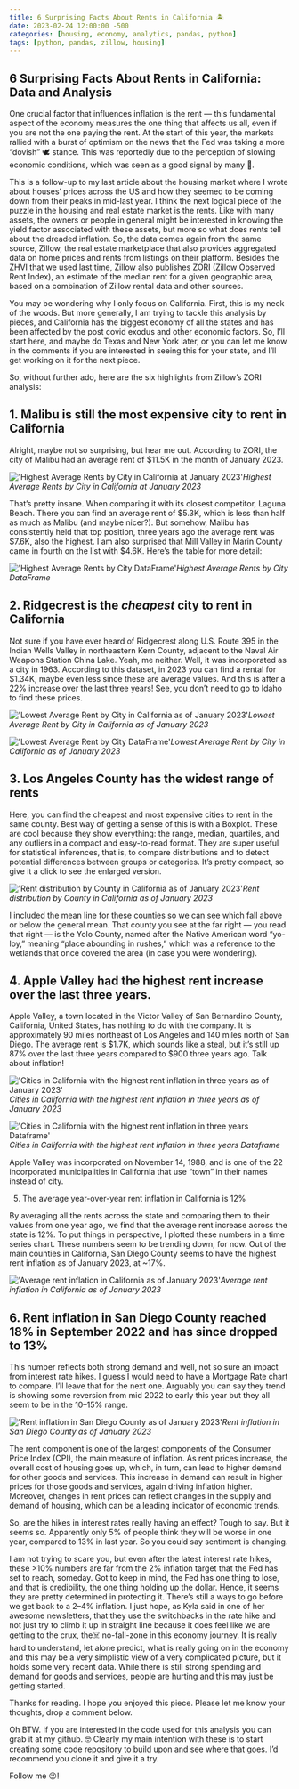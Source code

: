 ```yaml
---
title: 6 Surprising Facts About Rents in California 🏝️
date: 2023-02-24 12:00:00 -500
categories: [housing, economy, analytics, pandas, python]
tags: [python, pandas, zillow, housing]
---
```


## 6 Surprising Facts About Rents in California: Data and Analysis

One crucial factor that influences inflation is the rent — this fundamental aspect of the economy measures the one thing that affects us all, even if you are not the one paying the rent. At the start of this year, the markets rallied with a burst of optimism on the news that the Fed was taking a more “dovish” 🕊️ stance. This was reportedly due to the perception of slowing economic conditions, which was seen as a good signal by many 🤔.

This is a follow-up to my last article about the housing market where I wrote about houses’ prices across the US and how they seemed to be coming down from their peaks in mid-last year. I think the next logical piece of the puzzle in the housing and real estate market is the rents. Like with many assets, the owners or people in general might be interested in knowing the yield factor associated with these assets, but more so what does rents tell about the dreaded inflation. So, the data comes again from the same source, Zillow, the real estate marketplace that also provides aggregated data on home prices and rents from listings on their platform. Besides the ZHVI that we used last time, Zillow also publishes ZORI (Zillow Observed Rent Index), an estimate of the median rent for a given geographic area, based on a combination of Zillow rental data and other sources.

You may be wondering why I only focus on California. First, this is my neck of the woods. But more generally, I am trying to tackle this analysis by pieces, and California has the biggest economy of all the states and has been affected by the post covid exodus and other economic factors. So, I’ll start here, and maybe do Texas and New York later, or you can let me know in the comments if you are interested in seeing this for your state, and I’ll get working on it for the next piece.

So, without further ado, here are the six highlights from Zillow’s ZORI analysis:

## 1. Malibu is still the most expensive city to rent in California

Alright, maybe not so surprising, but hear me out. According to ZORI, the city of Malibu had an average rent of $11.5K in the month of January 2023.

!['Highest Average Rents by City in California at January 2023'](https://miro.medium.com/v2/resize:fit:1400/format:webp/1*eNytbfGiM4BvSG-Gg631qQ.png )_Highest Average Rents by City in California at January 2023_

That’s pretty insane. When comparing it with its closest competitor, Laguna Beach. There you can find an average rent of $5.3K, which is less than half as much as Malibu (and maybe nicer?). But somehow, Malibu has consistently held that top position, three years ago the average rent was $7.6K, also the highest. I am also surprised that Mill Valley in Marin County came in fourth on the list with $4.6K. Here’s the table for more detail:

!['Highest Average Rents by City DataFrame'](https://miro.medium.com/v2/resize:fit:1400/format:webp/1*BgL5QIkRt89YtCjCmt8sZw.png )_Highest Average Rents by City DataFrame_

## 2. Ridgecrest is the _cheapest_ city to rent in California

Not sure if you have ever heard of Ridgecrest along U.S. Route 395 in the Indian Wells Valley in northeastern Kern County, adjacent to the Naval Air Weapons Station China Lake. Yeah, me neither. Well, it was incorporated as a city in 1963. According to this dataset, in 2023 you can find a rental for $1.34K, maybe even less since these are average values. And this is after a 22% increase over the last three years! See, you don’t need to go to Idaho to find these prices.

!['Lowest Average Rent by City in California as of January 2023'](https://miro.medium.com/v2/resize:fit:1400/format:webp/1*s_W96Qmhjbpu7YJq5TZjMg.png)_Lowest Average Rent by City in California as of January 2023_

!['Lowest Average Rent by City DataFrame'](https://miro.medium.com/v2/resize:fit:1400/format:webp/1*M6F9F5gUUoK1EIBj1vZkyw.png)_Lowest Average Rent by City in California as of January 2023_

## 3. Los Angeles County has the widest range of rents

Here, you can find the cheapest and most expensive cities to rent in the same county. Best way of getting a sense of this is with a Boxplot. These are cool because they show everything: the range, median, quartiles, and any outliers in a compact and easy-to-read format. They are super useful for statistical inferences, that is, to compare distributions and to detect potential differences between groups or categories. It’s pretty compact, so give it a click to see the enlarged version.

!['Rent distribution by County in California as of January 2023'](https://miro.medium.com/v2/resize:fit:1400/format:webp/1*X_FmSXMs0F5K0dIcvnAzug.png)_Rent distribution by County in California as of January 2023_

I included the mean line for these counties so we can see which fall above or below the general mean. That county you see at the far right — you read that right — is the Yolo County, named after the Native American word “yo-loy,” meaning “place abounding in rushes,” which was a reference to the wetlands that once covered the area (in case you were wondering).

## 4. Apple Valley had the highest rent increase over the last three years.

Apple Valley, a town located in the Victor Valley of San Bernardino County, California, United States, has nothing to do with the company. It is approximately 90 miles northeast of Los Angeles and 140 miles north of San Diego. The average rent is $1.7K, which sounds like a steal, but it’s still up 87% over the last three years compared to $900 three years ago. Talk about inflation!

!['Cities in California with the highest rent inflation in three years as of January 2023'](https://miro.medium.com/v2/resize:fit:1400/format:webp/1*xaxkIFEhqeTWH4MtZ3TgvA.png)_Cities in California with the highest rent inflation in three years as of January 2023_

!['Cities in California with the highest rent inflation in three years Dataframe'](https://miro.medium.com/v2/resize:fit:1400/format:webp/1*g-l0vK1cLV1r0ddZhJzFyg.png)_Cities in California with the highest rent inflation in three years Dataframe_

Apple Valley was incorporated on November 14, 1988, and is one of the 22 incorporated municipalities in California that use “town” in their names instead of city.

5. The average year-over-year rent inflation in California is 12%

By averaging all the rents across the state and comparing them to their values from one year ago, we find that the average rent increase across the state is 12%. To put things in perspective, I plotted these numbers in a time series chart. These numbers seem to be trending down, for now. Out of the main counties in California, San Diego County seems to have the highest rent inflation as of January 2023, at ~17%.

!['Average rent inflation in California as of January 2023'](https://miro.medium.com/v2/resize:fit:1400/format:webp/1*fTsjIg_3iQ0JzwSztDXXtg.png)_Average rent inflation in California as of January 2023_

## 6. Rent inflation in San Diego County reached 18% in September 2022 and has since dropped to 13%

This number reflects both strong demand and well, not so sure an impact from interest rate hikes. I guess I would need to have a Mortgage Rate chart to compare. I’ll leave that for the next one. Arguably you can say they trend is showing some reversion from mid 2022 to early this year but they all seem to be in the 10–15% range.

!['Rent inflation in San Diego County as of January 2023'](https://miro.medium.com/v2/resize:fit:1400/format:webp/1*PyhJ4UU_gjQkldNMLKl_Gw.png)_Rent inflation in San Diego County as of January 2023_

The rent component is one of the largest components of the Consumer Price Index (CPI), the main measure of inflation. As rent prices increase, the overall cost of housing goes up, which, in turn, can lead to higher demand for other goods and services. This increase in demand can result in higher prices for those goods and services, again driving inflation higher. Moreover, changes in rent prices can reflect changes in the supply and demand of housing, which can be a leading indicator of economic trends.

So, are the hikes in interest rates really having an effect? Tough to say. But it seems so. Apparently only 5% of people think they will be worse in one year, compared to 13% in last year. So you could say sentiment is changing.

I am not trying to scare you, but even after the latest interest rate hikes, these >10% numbers are far from the 2% inflation target that the Fed has set to reach, someday. Got to keep in mind, the Fed has one thing to lose, and that is credibility, the one thing holding up the dollar. Hence, it seems they are pretty determined in protecting it. There’s still a ways to go before we get back to a 2–4% inflation. I just hope, as Kyla said in one of her awesome newsletters, that they use the switchbacks in the rate hike and not just try to climb it up in straight line because it does feel like we are getting to the crux, the☠️ no-fall-zone️ in this economy journey. It is really hard to understand, let alone predict, what is really going on in the economy and this may be a very simplistic view of a very complicated picture, but it holds some very recent data. While there is still strong spending and demand for goods and services, people are hurting and this may just be getting started.

Thanks for reading. I hope you enjoyed this piece. Please let me know your thoughts, drop a comment below.

Oh BTW. If you are interested in the code used for this analysis you can grab it at my github. 🤓 Clearly my main intention with these is to start creating some code repository to build upon and see where that goes. I’d recommend you clone it and give it a try.

Follow me 😉!